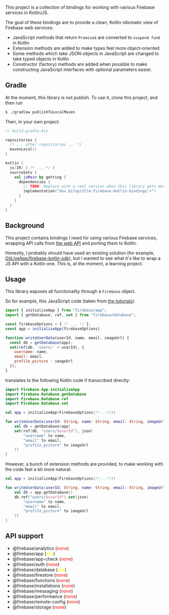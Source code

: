 This project is a collection of bindings for working with various Firebase services in Kotlin/JS.

The goal of these bindings are to provide a clean, Kotlin-idiomatic view of Firebase web services:
* JavaScript methods that return `Promise`s are converted to `suspend fun`s in Kotlin
* Extension methods are added to make types feel more object-oriented.
* Some methods which take JSON-objects in JavaScript are changed to take typed objects in Kotlin
* Constructor (factory) methods are added when possible to make constructing JavaScript interfaces with optional
  parameters easier.

## Gradle

At the moment, this library is not publish. To use it, clone this project, and then run

```bash
$ ./gradlew publishToLocalMaven
```

Then, in your own project:

```kotlin
// build.gradle.kts

repositories {
  /* ... other repositories ... */
  mavenLocal()
}

kotlin {
  js(IR) { /* ... */ }
  sourceSets {
    val jsMain by getting {
      dependencies {
        // TODO: Replace with a real version when this library gets more mature
        implementation("dev.bitspittle:firebase-kotlin-bindings:+")
      }
    }
  }
}
```

## Background

This project contains bindings I need for using various Firebase services, wrapping API calls from
[the web API](https://firebase.google.com/docs/reference/js) and porting them to Kotlin.

Honestly, I probably should have used an existing solution (for example,
[GitLiveApp/firebase-kotlin-sdk](https://github.com/GitLiveApp/firebase-kotlin-sdk)), but I wanted to see what it's like
to wrap a JS API with a Kotlin one. This is, at the moment, a learning project.

## Usage

This library exposes all functionality through a `Firebase` object.

So for example, this JavaScript code (taken from
[the tutorials](https://firebase.google.com/docs/database/web/read-and-write#basic_write)):

```javascript
import { initializeApp } from "firebase/app";
import { getDatabase, ref, set } from "firebase/database";

const firebaseOptions = { /* ... */ };
const app = initializeApp(firebaseOptions)

function writeUserData(userId, name, email, imageUrl) {
  const db = getDatabase(app);
  set(ref(db, 'users/' + userId), {
    username: name,
    email: email,
    profile_picture : imageUrl
  });
}
```

translates to the following Kotlin code if transcribed directly:

```kotlin
import Firebase.App.initializeApp
import Firebase.Database.getDatabase
import Firebase.Database.ref
import Firebase.Database.set

val app = initializeApp(FirebaseOptions(/*...*/))

fun writeUserData(userId: String, name: String, email: String, imageUrl: String) {
    val db = getDatabase(app)
    set(ref(db, "users/$userId"), json(
        "username" to name,
        "email" to email,
        "profile_picture" to imageUrl
    ))
}
```

However, a bunch of extension methods are provided, to make working with the code feel a bit more natural:

```kotlin
val app = initializeApp(FirebaseOptions(/*...*/))

fun writeUserData(userId: String, name: String, email: String, imageUrl: String) {
    val db = app.getDatabase()
    db.ref("users/$userId").set(json(
        "username" to name,
        "email" to email,
        "profile_picture" to imageUrl
    ))
}
```

## API support

- @firebase/analytics (<span style="color:red">none</span>)
- @firebase/app (<span style="color:yellow">low</span>)
- @firebase/app-check (<span style="color:red">none</span>) 
- @firebase/auth (<span style="color:red">none</span>)
- @firebase/database (<span style="color:yellow">low</span>)
- @firebase/firestore (<span style="color:red">none</span>)
- @firebase/functions (<span style="color:red">none</span>)
- @firebase/installations (<span style="color:red">none</span>)
- @firebase/messaging (<span style="color:red">none</span>)
- @firebase/performance (<span style="color:red">none</span>)
- @firebase/remote-config (<span style="color:red">none</span>)
- @firebase/storage (<span style="color:red">none</span>)